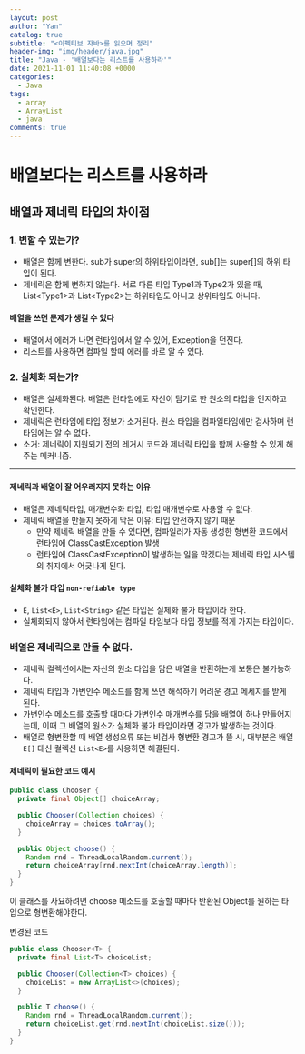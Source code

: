 ```yaml
---
layout: post
author: "Yan"
catalog: true
subtitle: "<이펙티브 자바>를 읽으며 정리"
header-img: "img/header/java.jpg"
title: "Java - '배열보다는 리스트를 사용하라'"
date: 2021-11-01 11:40:08 +0000
categories:
  - Java
tags:
  - array
  - ArrayList
  - java
comments: true
---
```


# 배열보다는 리스트를 사용하라

## 배열과 제네릭 타입의 차이점

### 1. 변할 수 있는가?

- 배열은 함께 변한다. sub가 super의 하위타입이라면, sub[]는 super[]의 하위 타입이 된다.
- 제네릭은 함께 변하지 않는다. 서로 다른 타입 Type1과 Type2가 있을 때, List\<Type1>과 List\<Type2>는 하위타입도 아니고 상위타입도 아니다.

#### 배열을 쓰면 문제가 생길 수 있다

- 배열에서 에러가 나면 런타임에서 알 수 있어, Exception을 던진다.
- 리스트를 사용하면 컴파일 할때 에러를 바로 알 수 있다.

### 2. 실체화 되는가?

- 배열은 실체화된다. 배열은 런타임에도 자신이 담기로 한 원소의 타입을 인지하고 확인한다.
- 제네릭은 런타임에 타입 정보가 소거된다. 원소 타입을 컴파일타임에만 검사하며 런타임에는 알 수 없다.
- 소거: 제네릭이 지원되기 전의 레거시 코드와 제네릭 타입을 함께 사용할 수 있게 해주는 메커니즘.

---

#### 제네릭과 배열이 잘 어우러지지 못하는 이유

- 배열은 제네릭타입, 매개변수화 타입, 타입 매개변수로 사용할 수 없다.
- 제네릭 배열을 만들지 못하게 막은 이유: 타입 안전하지 않기 때문
  - 만약 제네릭 배열을 만들 수 있다면, 컴파일러가 자동 생성한 형변환 코드에서 런타임에 ClassCastException 발생
  - 런타임에 ClassCastException이 발생하는 일을 막겠다는 제네릭 타입 시스템의 취지에서 어긋나게 된다.

#### 실체화 불가 타입 `non-refiable type`

- `E`, `List<E>`, `List<String>` 같은 타입은 실체화 불가 타입이라 한다.
- 실체화되지 않아서 런타임에는 컴파일 타임보다 타입 정보를 적게 가지는 타입이다.

### 배열은 제네릭으로 만들 수 없다.

- 제네릭 컬렉션에서는 자신의 원소 타입을 담은 배열을 반환하는게 보통은 불가능하다.
- 제네릭 타입과 가변인수 메소드를 함께 쓰면 해석하기 어려운 경고 메세지를 받게 된다.
- 가변인수 메소드를 호출할 때마다 가변인수 매개변수를 담을 배열이 하나 만들어지는데, 이때 그 배열의 원소가 실체화 불가 타입이라면 경고가 발생하는 것이다.
- 배열로 형변환할 때 배열 생성오류 또는 비검사 형변환 경고가 뜰 시, 대부분은 배열 `E[]` 대신 컬렉션 `List<E>`를 사용하면 해결된다.

#### 제네릭이 필요한 코드 예시

```java
public class Chooser {
  private final Object[] choiceArray;

  public Chooser(Collection choices) {
    choiceArray = choices.toArray();
  }

  public Object choose() {
    Random rnd = ThreadLocalRandom.current();
    return choiceArray[rnd.nextInt(choiceArray.length)];
  }
}
```

이 클래스를 사요하려면 choose 메소드를 호출할 때마다 반환된 Object를 원하는 타입으로 형변환해야한다.

변경된 코드

```java
public class Chooser<T> {
  private final List<T> choiceList;

  public Chooser(Collection<T> choices) {
    choiceList = new ArrayList<>(choices);
  }

  public T choose() {
    Random rnd = ThreadLocalRandom.current();
    return choiceList.get(rnd.nextInt(choiceList.size()));
  }
}
```
